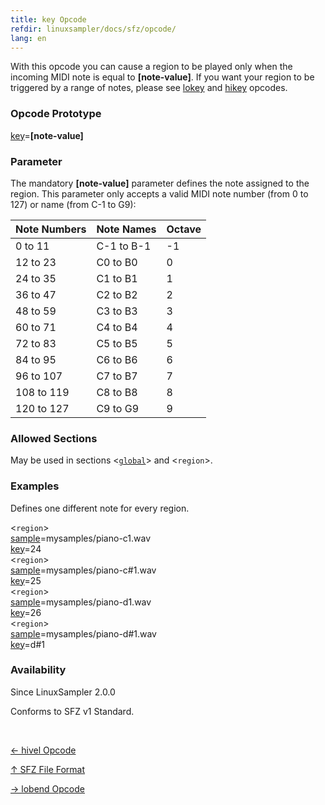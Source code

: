 ```yaml
---
title: key Opcode
refdir: linuxsampler/docs/sfz/opcode/
lang: en
---
```

With this opcode you can cause a region to be played only when the incoming MIDI
note is equal to **[note-value]**. If you want your region to be triggered by a
range of notes, please see [lokey](lokey) and [hikey](hikey) opcodes.

### Opcode Prototype

[key](key)=**[note-value]**

### Parameter

The mandatory **[note-value]** parameter defines the note assigned to the region.
This parameter only accepts a valid MIDI note number (from 0 to 127) or name
(from C-1 to G9):

| Note Numbers | Note Names | Octave
| ------------ | ---------- | ------
| 0 to 11      | C-1 to B-1 | -1
| 12 to 23     | C0 to B0   | 0
| 24 to 35     | C1 to B1   | 1
| 36 to 47     | C2 to B2   | 2
| 48 to 59     | C3 to B3   | 3
| 60 to 71     | C4 to B4   | 4
| 72 to 83     | C5 to B5   | 5
| 84 to 95     | C6 to B6   | 6
| 96 to 107    | C7 to B7   | 7
| 108 to 119   | C8 to B8   | 8
| 120 to 127   | C9 to G9   | 9

### Allowed Sections

May be used in sections <[`global`](../section/global)> and <`region`>.

### Examples

Defines one different note for every region.

<`region`><br>
[sample](sample)=mysamples/piano-c1.wav<br>
[key](key)=24<br>
<`region`><br>
[sample](sample)=mysamples/piano-c#1.wav<br>
[key](key)=25<br>
<`region`><br>
[sample](sample)=mysamples/piano-d1.wav<br>
[key](key)=26<br>
<`region`><br>
[sample](sample)=mysamples/piano-d#1.wav<br>
[key](key)=d#1<br>

### Availability

Since LinuxSampler 2.0.0

Conforms to SFZ v1 Standard.

<br>
<link rel="stylesheet" href="/linuxsampler/style.css">
<div>
    <div id="r" class="child-div"><p><a href="hivel">← hivel Opcode</a></p></div>
    <div id="c" class="child-div"><p><a href="..">↑ SFZ File Format</a></p></div>
    <div id="l" class="child-div"><p><a href="lobend">→ lobend Opcode</a></p></div>
</div>
